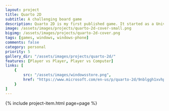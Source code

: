 ```yaml
---
layout: project
title: Quarto 2D
subtitle: A challenging board game
description: Quarto 2D is my first published game. It started as a University project for Artificial Intelligence and I wanted to see it on the store one day. Its a simple game to learn with minimal rules, but still challenging. The computer player comes in three dificulties and the Expert level I would say is pretty tough to beat.
image: /assets/images/projects/quarto-2d-cover-small.png
bigimg: /assets/images/projects/quarto-2d-cover.png
tags: [games, windows, windows-phone]
comments: false
category: personal
priority: 5
gallery_dir: "/assets/images/projects/quarto-2d/"
features: [Player vs Player, Player vs Computer]
links: [
    {
        src: "/assets/images/windowsstore.png",
        href: "https://www.microsoft.com/en-us/p/quarto-2d/9nblggh1xvhp"
    }
]
---
```


{% include project-item.html page=page %}